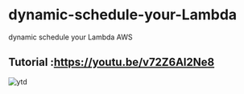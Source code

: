 # dynamic-schedule-your-Lambda
dynamic schedule your Lambda AWS 
## Tutorial :https://youtu.be/v72Z6Al2Ne8

![ytd](https://user-images.githubusercontent.com/39345855/115998039-69f00a00-a5b3-11eb-812d-2a379ad42f5e.png)
